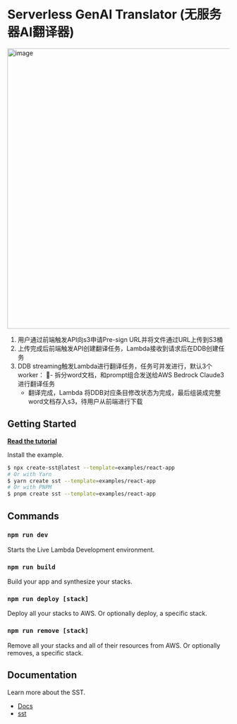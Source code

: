 # Serverless GenAI Translator (无服务器AI翻译器)

<img width="635" alt="image" src="https://github.com/AutoJunjie/aws-genai-translator/assets/38706868/cdd32846-97c2-4f9b-a3a2-bcd2a4a0966e">

1. 用户通过前端触发API向s3申请Pre-sign URL并将文件通过URL上传到S3桶
2. 上传完成后前端触发API创建翻译任务，Lambda接收到请求后在DDB创建任务
3. DDB streaming触发Lambda进行翻译任务，任务可并发进行，默认3个worker：
   - 拆分word文档，和prompt组合发送给AWS Bedrock Claude3进行翻译任务
    - 翻译完成，Lambda 将DDB对应条目修改状态为完成，最后组装成完整word文档存入s3，待用户从前端进行下载
 
## Getting Started

[**Read the tutorial**](https://sst.dev/examples/how-to-create-a-reactjs-app-with-serverless.html)

Install the example.

```bash
$ npx create-sst@latest --template=examples/react-app
# Or with Yarn
$ yarn create sst --template=examples/react-app
# Or with PNPM
$ pnpm create sst --template=examples/react-app
```

## Commands

### `npm run dev`

Starts the Live Lambda Development environment.

### `npm run build`

Build your app and synthesize your stacks.

### `npm run deploy [stack]`

Deploy all your stacks to AWS. Or optionally deploy, a specific stack.

### `npm run remove [stack]`

Remove all your stacks and all of their resources from AWS. Or optionally removes, a specific stack.

## Documentation

Learn more about the SST.

- [Docs](https://docs.sst.dev/)
- [sst](https://docs.sst.dev/packages/sst)
